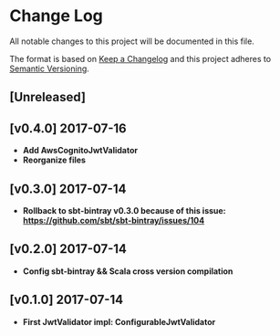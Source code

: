 # Change Log
All notable changes to this project will be documented in this file.

The format is based on [Keep a Changelog](http://keepachangelog.com/)
and this project adheres to [Semantic Versioning](http://semver.org/).

## [Unreleased]

## [v0.4.0] 2017-07-16

- **Add AwsCognitoJwtValidator**
- **Reorganize files**

## [v0.3.0] 2017-07-14

- **Rollback to sbt-bintray v0.3.0 because of this issue: https://github.com/sbt/sbt-bintray/issues/104**

## [v0.2.0] 2017-07-14

- **Config sbt-bintray && Scala cross version compilation**

## [v0.1.0] 2017-07-14

- **First JwtValidator impl: ConfigurableJwtValidator**
